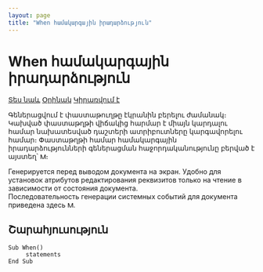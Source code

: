 ```yaml
---
layout: page
title: "When համակարգային իրադարձություն"
---
```


# When համակարգային իրադարձություն


[Տես նաև](../scriptstproced.md) [Օրինակ](../Examples/E_When.md) [Կիրառվում է](../Defs/doc.html)


Գեներացվում է փաստաթուղթը էկրանին բերելու ժամանակ։ Կախված փաստաթղթի վիճակից հարմար է միայն կարդալու համար նախատեսված դաշտերի ատրիբուտները կարգավորելու համար։
Փաստաթղթի համար համակարգային իրադարձությունների գեներացման հաջորդականությունը բերված է այստեղ՝ [<img src="../../../IMAGES/MORE.GIF" width="12" height="12" alt="More.gif (304 bytes)" border="0">](Events_Sequence.html)։

Генерируется перед выводом документа на экран. Удобно для установок атрибутов редактирования реквизитов только на чтение в зависимости от состояния документа.<br>
Последовательность генерации системных событий для документа приведена здесь [<img src="../../../IMAGES/MORE.GIF" width="12" height="12" alt="More.gif (304 bytes)" border="0">](Events_Sequence.html).


## Շարահյուսություն

```as4x
Sub When()
     statements
End Sub
```
